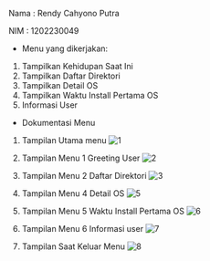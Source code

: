 Nama : Rendy Cahyono Putra

NIM  : 1202230049


- Menu yang dikerjakan:
1. Tampilkan Kehidupan Saat Ini
2. Tampilkan Daftar Direktori
3. Tampilkan Detail OS
4. Tampilkan Waktu Install Pertama OS
5. Informasi User

- Dokumentasi Menu
1. Tampilan Utama menu
   ![1](https://github.com/user-attachments/assets/56c4fce5-303b-4920-9a22-66d7865354aa)

   
3. Tampilan Menu 1 Greeting User
   ![2](https://github.com/user-attachments/assets/71130c7d-38a3-431e-a64e-ba5585fabb90)

   
5. Tampilan Menu 2 Daftar Direktori
   ![3](https://github.com/user-attachments/assets/e07e3141-df8a-440c-b25e-e30775976e5c)

   
7. Tampilan Menu 4 Detail OS
   ![5](https://github.com/user-attachments/assets/c85c6f87-2bba-47de-b593-a7d78edd660c)

   
9. Tampilan Menu 5 Waktu Install Pertama OS
   ![6](https://github.com/user-attachments/assets/f3f15b46-94fa-4b67-a894-f3d0d2c9a43c)

   
11. Tampilan Menu 6 Informasi user
   ![7](https://github.com/user-attachments/assets/e8834310-47be-4979-8ca5-cb71518d55ea)


13. Tampilan Saat Keluar Menu
   ![8](https://github.com/user-attachments/assets/4af2cd4d-03ad-4f05-a757-f5b1bda37839)



